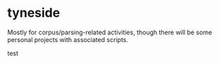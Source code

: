 tyneside
========

Mostly for corpus/parsing-related activities, though there will be some personal projects with associated scripts.

test